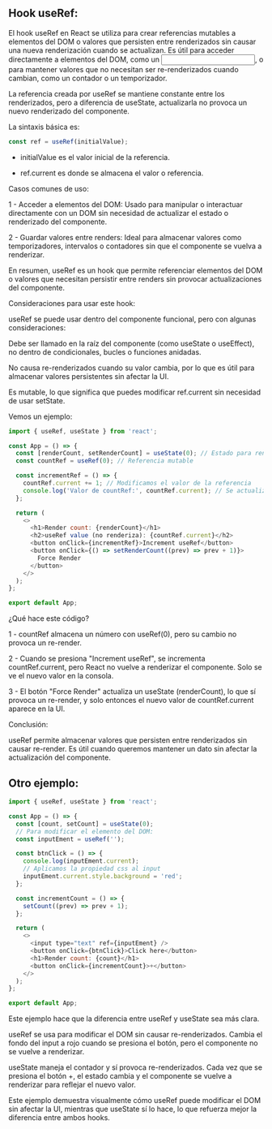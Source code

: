 ## Hook useRef:

El hook useRef en React se utiliza para crear referencias mutables a elementos del DOM o valores que persisten entre renderizados sin causar una nueva renderización cuando se actualizan. Es útil para acceder directamente a elementos del DOM, como un <input>, o para mantener valores que no necesitan ser re-renderizados cuando cambian, como un contador o un temporizador.

La referencia creada por useRef se mantiene constante entre los renderizados, pero a diferencia de useState, actualizarla no provoca un nuevo renderizado del componente.

La sintaxis básica es:

```javascript
const ref = useRef(initialValue);
```

- initialValue es el valor inicial de la referencia.

- ref.current es donde se almacena el valor o referencia.

Casos comunes de uso:

1 - Acceder a elementos del DOM: Usado para manipular o interactuar directamente con un DOM sin necesidad de actualizar el estado o renderizado del componente.

2 - Guardar valores entre renders: Ideal para almacenar valores como temporizadores, intervalos o contadores sin que el componente se vuelva a renderizar.

En resumen, useRef es un hook que permite referenciar elementos del DOM o valores que necesitan persistir entre renders sin provocar actualizaciones del componente.

Consideraciones para usar este hook:

useRef se puede usar dentro del componente funcional, pero con algunas consideraciones:

Debe ser llamado en la raíz del componente (como useState o useEffect), no dentro de condicionales, bucles o funciones anidadas.

No causa re-renderizados cuando su valor cambia, por lo que es útil para almacenar valores persistentes sin afectar la UI.

Es mutable, lo que significa que puedes modificar ref.current sin necesidad de usar setState.

Vemos un ejemplo:

```javascript
import { useRef, useState } from 'react';

const App = () => {
  const [renderCount, setRenderCount] = useState(0); // Estado para renderizar
  const countRef = useRef(0); // Referencia mutable

  const incrementRef = () => {
    countRef.current += 1; // Modificamos el valor de la referencia
    console.log('Valor de countRef:', countRef.current); // Se actualiza pero NO re-renderiza
  };

  return (
    <>
      <h1>Render count: {renderCount}</h1>
      <h2>useRef value (no renderiza): {countRef.current}</h2>
      <button onClick={incrementRef}>Increment useRef</button>
      <button onClick={() => setRenderCount((prev) => prev + 1)}>
        Force Render
      </button>
    </>
  );
};

export default App;
```

¿Qué hace este código?

1 - countRef almacena un número con useRef(0), pero su cambio no provoca un re-render.

2 - Cuando se presiona "Increment useRef", se incrementa countRef.current, pero React no vuelve a renderizar el componente. Solo se ve el nuevo valor en la consola.

3 - El botón "Force Render" actualiza un useState (renderCount), lo que sí provoca un re-render, y solo entonces el nuevo valor de countRef.current aparece en la UI.

Conclusión:

useRef permite almacenar valores que persisten entre renderizados sin causar re-render. Es útil cuando queremos mantener un dato sin afectar la actualización del componente.

## Otro ejemplo:

```javascript
import { useRef, useState } from 'react';

const App = () => {
  const [count, setCount] = useState(0);
  // Para modificar el elemento del DOM:
  const inputEment = useRef('');

  const btnClick = () => {
    console.log(inputEment.current);
    // Aplicamos la propiedad css al input
    inputEment.current.style.background = 'red';
  };

  const incrementCount = () => {
    setCount((prev) => prev + 1);
  };

  return (
    <>
      <input type="text" ref={inputEment} />
      <button onClick={btnClick}>Click here</button>
      <h1>Render count: {count}</h1>
      <button onClick={incrementCount}>+</button>
    </>
  );
};

export default App;
```

Este ejemplo hace que la diferencia entre useRef y useState sea más clara.

useRef se usa para modificar el DOM sin causar re-renderizados. Cambia el fondo del input a rojo cuando se presiona el botón, pero el componente no se vuelve a renderizar.

useState maneja el contador y sí provoca re-renderizados. Cada vez que se presiona el botón +, el estado cambia y el componente se vuelve a renderizar para reflejar el nuevo valor.

Este ejemplo demuestra visualmente cómo useRef puede modificar el DOM sin afectar la UI, mientras que useState sí lo hace, lo que refuerza mejor la diferencia entre ambos hooks.
